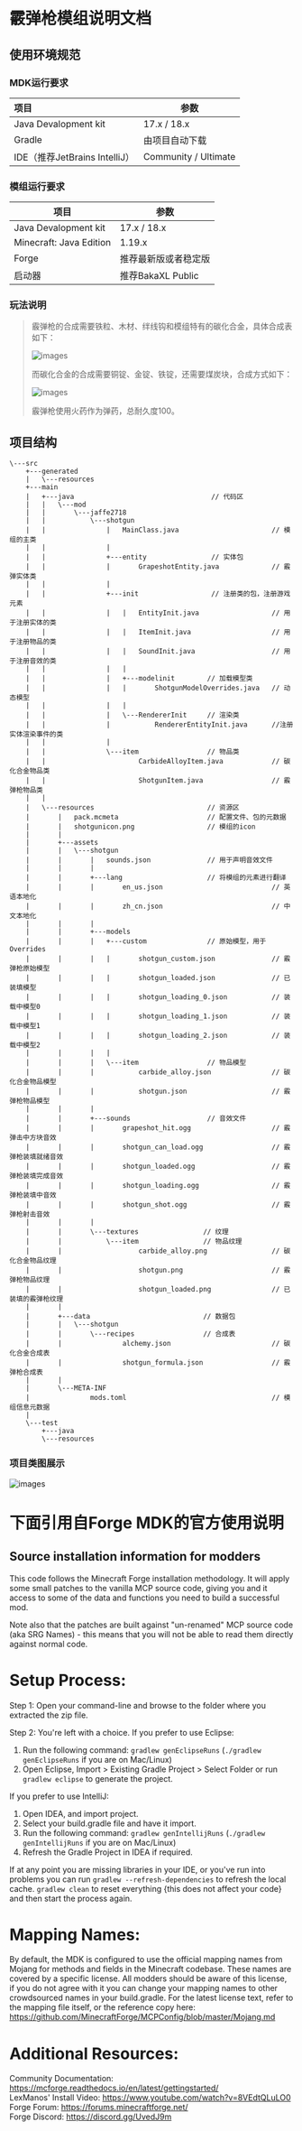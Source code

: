 # 霰弹枪模组说明文档

## 使用环境规范

### MDK运行要求

| 项目                        | 参数                   |
|:------------------------- | -------------------- |
| Java Devalopment kit      | 17.x / 18.x          |
| Gradle                    | 由项目自动下载              |
| IDE（推荐JetBrains IntelliJ） | Community / Ultimate |

### 模组运行要求

| 项目                      | 参数              |
| ----------------------- | --------------- |
| Java Devalopment kit    | 17.x / 18.x     |
| Minecraft: Java Edition | 1.19.x          |
| Forge                   | 推荐最新版或者稳定版      |
| 启动器                     | 推荐BakaXL Public |

### 玩法说明

> 霰弹枪的合成需要铁粒、木材、绊线钩和模组特有的碳化合金，具体合成表如下：
> 
> <img src="make_shotgun.png" title="" alt="images" data-align="center">
> 
> 而碳化合金的合成需要铜锭、金锭、铁锭，还需要煤炭块，合成方式如下：
> 
> <img title="" src="make_carbide_alloy.png" alt="images" data-align="center">
> 
> 霰弹枪使用火药作为弹药，总耐久度100。

## 项目结构 

```
\---src
    +---generated
    |   \---resources
    +---main
    |   +---java                                  // 代码区
    |   |   \---mod
    |   |       \---jaffe2718
    |   |           \---shotgun                   
    |   |               |   MainClass.java                       // 模组的主类
    |   |               |
    |   |               +---entity                // 实体包
    |   |               |       GrapeshotEntity.java             // 霰弹实体类
    |   |               |
    |   |               +---init                  // 注册类的包，注册游戏元素
    |   |               |   |   EntityInit.java                  // 用于注册实体的类
    |   |               |   |   ItemInit.java                    // 用于注册物品的类
    |   |               |   |   SoundInit.java                   // 用于注册音效的类
    |   |               |   |
    |   |               |   +---modelinit        // 加载模型类
    |   |               |   |       ShotgunModelOverrides.java   // 动态模型
    |   |               |   |
    |   |               |   \---RendererInit     // 渲染类
    |   |               |           RendererEntityInit.java      //注册实体渲染事件的类
    |   |               |
    |   |               \---item                 // 物品类
    |   |                       CarbideAlloyItem.java            // 碳化合金物品类
    |   |                       ShotgunItem.java                 // 霰弹枪物品类
    |   |
    |   \---resources                            // 资源区
    |       |   pack.mcmeta                      // 配置文件、包的元数据
    |       |   shotgunicon.png                  // 模组的icon
    |       |
    |       +---assets
    |       |   \---shotgun
    |       |       |   sounds.json              // 用于声明音效文件
    |       |       |
    |       |       +---lang                     // 将模组的元素进行翻译
    |       |       |       en_us.json                           // 英语本地化 
    |       |       |       zh_cn.json                           // 中文本地化
    |       |       |
    |       |       +---models
    |       |       |   +---custom               // 原始模型，用于Overrides
    |       |       |   |       shotgun_custom.json              // 霰弹枪原始模型
    |       |       |   |       shotgun_loaded.json              // 已装填模型
    |       |       |   |       shotgun_loading_0.json           // 装载中模型0
    |       |       |   |       shotgun_loading_1.json           // 装载中模型1
    |       |       |   |       shotgun_loading_2.json           // 装载中模型2
    |       |       |   |
    |       |       |   \---item                 // 物品模型
    |       |       |           carbide_alloy.json               // 碳化合金物品模型
    |       |       |           shotgun.json                     // 霰弹枪物品模型
    |       |       |
    |       |       +---sounds                   // 音效文件
    |       |       |       grapeshot_hit.ogg                    // 霰弹击中方块音效
    |       |       |       shotgun_can_load.ogg                 // 霰弹枪装填就绪音效
    |       |       |       shotgun_loaded.ogg                   // 霰弹枪装填完成音效
    |       |       |       shotgun_loading.ogg                  // 霰弹枪装填中音效
    |       |       |       shotgun_shot.ogg                     // 霰弹枪射击音效
    |       |       |
    |       |       \---textures                // 纹理
    |       |           \---item                // 物品纹理
    |       |                   carbide_alloy.png                // 碳化合金物品纹理
    |       |                   shotgun.png                      // 霰弹枪物品纹理
    |       |                   shotgun_loaded.png               // 已装填的霰弹枪纹理
    |       |
    |       +---data                            // 数据包
    |       |   \---shotgun
    |       |       \---recipes                 // 合成表
    |       |               alchemy.json                         // 碳化合金合成表
    |       |               shotgun_formula.json                 // 霰弹枪合成表
    |       |
    |       \---META-INF
    |               mods.toml                                    // 模组信息元数据
    |
    \---test
        +---java
        \---resources
```

### 项目类图展示

![images](uml.png)

# 下面引用自Forge MDK的官方使用说明

Source installation information for modders
-------------------------------------------

This code follows the Minecraft Forge installation methodology. It will apply
some small patches to the vanilla MCP source code, giving you and it access 
to some of the data and functions you need to build a successful mod.

Note also that the patches are built against "un-renamed" MCP source code (aka
SRG Names) - this means that you will not be able to read them directly against
normal code.

Setup Process:
==============================

Step 1: Open your command-line and browse to the folder where you extracted the zip file.

Step 2: You're left with a choice.
If you prefer to use Eclipse:

1. Run the following command: `gradlew genEclipseRuns` (`./gradlew genEclipseRuns` if you are on Mac/Linux)
2. Open Eclipse, Import > Existing Gradle Project > Select Folder 
   or run `gradlew eclipse` to generate the project.

If you prefer to use IntelliJ:

1. Open IDEA, and import project.
2. Select your build.gradle file and have it import.
3. Run the following command: `gradlew genIntellijRuns` (`./gradlew genIntellijRuns` if you are on Mac/Linux)
4. Refresh the Gradle Project in IDEA if required.

If at any point you are missing libraries in your IDE, or you've run into problems you can 
run `gradlew --refresh-dependencies` to refresh the local cache. `gradlew clean` to reset everything 
{this does not affect your code} and then start the process again.

Mapping Names:
=============================

By default, the MDK is configured to use the official mapping names from Mojang for methods and fields 
in the Minecraft codebase. These names are covered by a specific license. All modders should be aware of this
license, if you do not agree with it you can change your mapping names to other crowdsourced names in your 
build.gradle. For the latest license text, refer to the mapping file itself, or the reference copy here:
https://github.com/MinecraftForge/MCPConfig/blob/master/Mojang.md

Additional Resources:
=========================

Community Documentation: https://mcforge.readthedocs.io/en/latest/gettingstarted/  
LexManos' Install Video: https://www.youtube.com/watch?v=8VEdtQLuLO0  
Forge Forum: https://forums.minecraftforge.net/  
Forge Discord: https://discord.gg/UvedJ9m  

